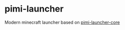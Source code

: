 # pimi-launcher

Modern minecraft launcher based on [pimi-launcher-core](https://github.com/artegoser/pimi-launcher-core)
